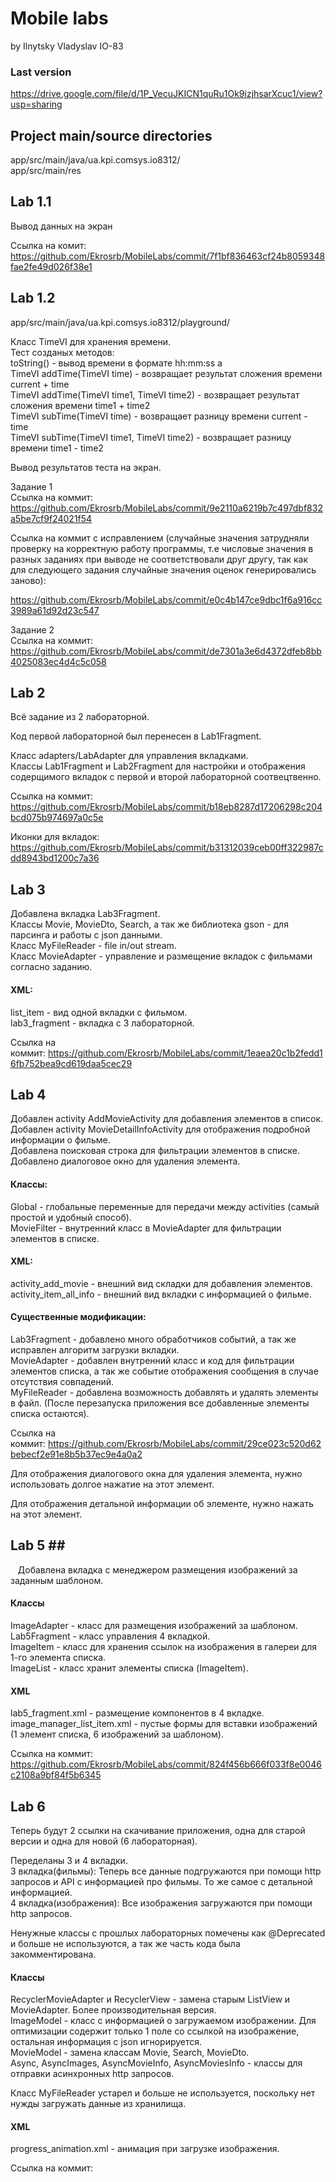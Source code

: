 # Mobile labs #
  
by Ilnytsky Vladyslav IO-83  

### Last version ###  
https://drive.google.com/file/d/1P_VecuJKICN1quRu1Ok9izjhsarXcuc1/view?usp=sharing  
  
## Project main/source directories ##  
  
app/src/main/java/ua.kpi.comsys.io8312/  
app/src/main/res  
  
## Lab 1.1 ##  
  
Вывод данных на экран  
  
Ссылка на комит: https://github.com/Ekrosrb/MobileLabs/commit/7f1bf836463cf24b8059348fae2fe49d026f38e1  
  
## Lab 1.2 ##
  
app/src/main/java/ua.kpi.comsys.io8312/playground/  
  
Класс TimeVI для хранения времени.  
Тест созданых методов:  
toString() - вывод времени в формате hh:mm:ss a  
TimeVI addTime(TimeVI time) - возвращает результат сложения времени current + time  
TimeVI addTime(TimeVI time1, TimeVI time2) - возвращает результат сложения времени time1 + time2  
TimeVI subTime(TimeVI time) - возвращает разницу времени current - time  
TimeVI subTime(TimeVI time1, TimeVI time2) - возвращает разницу времени time1 - time2  
  
Вывод результатов теста на экран.  
  
Задание 1  
Ccылка на коммит: https://github.com/Ekrosrb/MobileLabs/commit/9e2110a6219b7c497dbf832a5be7cf9f24021f54  
  
Ссылка на коммит с исправлением (случайные значения затрудняли проверку на корректную работу программы, т.е числовые значения в разных заданиях при выводе не соответствовали друг другу, так как для следующего задания случайные значения оценок генерировались заново):  
  
https://github.com/Ekrosrb/MobileLabs/commit/e0c4b147ce9dbc1f6a916cc3989a61d92d23c547  
  
Задание 2  
Ccылка на коммит: https://github.com/Ekrosrb/MobileLabs/commit/de7301a3e6d4372dfeb8bb4025083ec4d4c5c058  

## Lab 2 ##  
  
Всё задание из 2 лабораторной.  
  
Код первой лабораторной был перенесен в Lab1Fragment.  
   
Класс adapters/LabAdapter для управления вкладками.  
Классы Lab1Fragment и Lab2Fragment для настройки и отображения содерщимого вкладок с первой и второй лабораторной соотвецтвенно.  
  
Ссылка на коммит: https://github.com/Ekrosrb/MobileLabs/commit/b18eb8287d17206298c204bcd075b974697a0c5e  
  
Иконки для вкладок: https://github.com/Ekrosrb/MobileLabs/commit/b31312039ceb00ff322987cdd8943bd1200c7a36  
  
## Lab 3 ##   
  
Добавлена вкладка Lab3Fragment.  
Классы Movie, MovieDto, Search, а так же библиотека gson - для парсинга и работы с json данными.  
Класс MyFileReader - file in/out stream.  
Класс MovieAdapter - управление и размещение вкладок с фильмами согласно заданию.  
  
#### XML: ####  
list_item - вид одной вкладки с фильмом.  
lab3_fragment - вкладка с 3 лабораторной.  
  
Ссылка на коммит: https://github.com/Ekrosrb/MobileLabs/commit/1eaea20c1b2fedd16fb752bea9cd619daa5cec29  

## Lab 4 ##
  
Добавлен activity AddMovieActivity для добавления элементов в список.  
Добавлен activity MovieDetailInfoActivity для отображения подробной информации о фильме.  
Добавлена поисковая строка для фильтрации элементов в списке.  
Добавлено диалоговое окно для удаления элемента.  
  
#### Классы: ####  
  
Global - глобальные переменные для передачи между activities (самый простой и удобный способ).  
MovieFilter - внутренний класс в MovieAdapter для фильтрации элементов в списке.  
  
#### XML: ####  
  
activity_add_movie - внешний вид складки для добавления элементов.  
activity_item_all_info - внешний вид вкладки с информацией о фильме.  
  
#### Существенные модификации: ####  
  
Lab3Fragment - добавлено много обработчиков событий, а так же исправлен алгоритм загрузки вкладки.  
MovieAdapter - добавлен внутренний класс и код для фильтрации элементов списка, а так же событие отображения сообщения в случае отсутствия совпадений.  
MyFileReader - добавлена возможность добавлять и удалять элементы в файл. (После перезапуска приложения все добавленные элементы списка остаются).  
  
Ссылка на коммит: https://github.com/Ekrosrb/MobileLabs/commit/29ce023c520d62bebecf2e91e8b5b37ec9e4a0a2  
  
Для отображения диалогового окна для удаления элемента, нужно использовать долгое нажатие на этот элемент.  
  
Для отображения детальной информации об элементе, нужно нажать на этот элемент.  

## Lab 5 ##  
  
Добавлена вкладка с менеджером размещения изображений за заданным шаблоном.  
  
#### Классы ####  
  
ImageAdapter - класс для размещения изображений за шаблоном.  
Lab5Fragment - класс управления 4 вкладкой.  
ImageItem - класс для хранения ссылок на изображения в галереи для 1-го элемента списка.  
ImageList - класс хранит элементы списка (ImageItem).  
  
#### XML ####  
  
lab5_fragment.xml - размещение компонентов в 4 вкладке.  
image_manager_list_item.xml - пустые формы для вставки изображений (1 элемент списка, 6 изображений за шаблоном).  
  
Ссылка на коммит: https://github.com/Ekrosrb/MobileLabs/commit/824f456b666f033f8e0046c2108a9bf84f5b6345  
  
## Lab 6 ##  
  
Теперь будут 2 ссылки на скачивание приложения, одна для старой версии и одна для новой (6 лабораторная).  
  
Переделаны 3 и 4 вкладки.  
3 вкладка(фильмы): Теперь все данные подгружаются при помощи http запросов и API с информацией про фильмы.
То же самое с детальной информацией.  
4 вкладка(изображения): Все изображения загружаются при помощи http запросов.  
  
Ненужные классы с прошлых лабораторных помечены как @Deprecated и больше не используются, а так же часть кода была закомментирована.  
  
#### Классы ####  
  
RecyclerMovieAdapter и RecyclerView - замена старым ListView и MovieAdapter. Более производительная версия.  
ImageModel - класс с информацией о загружаемом изображении. Для оптимизации содержит только 1 поле со ссылкой на изображение, остальная информация с json игнорируется.  
MovieModel - замена классам Movie, Search, MovieDto.  
Async, AsyncImages, AsyncMovieInfo, AsyncMoviesInfo - классы для отправки асинхронных http запросов.  
  
Класс MyFileReader устарел и больше не используется, поскольку нет нужды загружать данные из хранилища.  
  
#### XML ####  
  
progress_animation.xml - анимация при загрузке изображения.  
  
Ссылка на коммит: 

  
